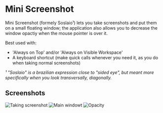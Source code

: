 # Mini Screenshot

Mini Screenshot (formely Soslaio¹) lets you take screenshots and put them on a small floating window; the application also allows you to decrease the window opactiy when the mouse pointer is over it.

Best used with:
 - 'Always on Top' and/or 'Always on Visible Workspace'
 - A keyboard shortcut (make quick calls whenever you need it, as you do when taking normal screenshots)

_¹ "Soslaio" is a brazilian expression close to "sided eye", but meant more specifically when you look transversally, diagonally._

## Screenshots

![Taking screenshot](https://github.com/KelvinNovais/Soslaio/blob/main/screenshots/taking_screenshot.png)
![Main windowt](https://github.com/KelvinNovais/Soslaio/blob/main/screenshots/main_window.png)
![Opacity](https://github.com/KelvinNovais/Soslaio/blob/main/screenshots/opacity.png)
